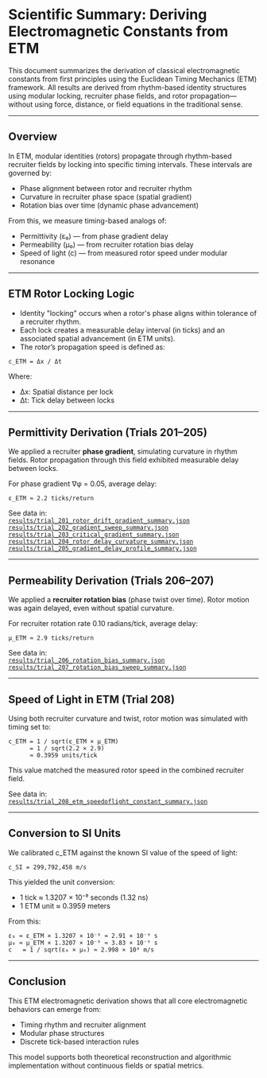 # Scientific Summary: Deriving Electromagnetic Constants from ETM

This document summarizes the derivation of classical electromagnetic constants from first principles using the Euclidean Timing Mechanics (ETM) framework. All results are derived from rhythm-based identity structures using modular locking, recruiter phase fields, and rotor propagation—without using force, distance, or field equations in the traditional sense.

---

## Overview

In ETM, modular identities (rotors) propagate through rhythm-based recruiter fields by locking into specific timing intervals. These intervals are governed by:

- Phase alignment between rotor and recruiter rhythm
- Curvature in recruiter phase space (spatial gradient)
- Rotation bias over time (dynamic phase advancement)

From this, we measure timing-based analogs of:

- Permittivity (ε₀) — from phase gradient delay
- Permeability (μ₀) — from recruiter rotation bias delay
- Speed of light (c) — from measured rotor speed under modular resonance

---

## ETM Rotor Locking Logic

- Identity "locking" occurs when a rotor's phase aligns within tolerance of a recruiter rhythm.
- Each lock creates a measurable delay interval (in ticks) and an associated spatial advancement (in ETM units).
- The rotor’s propagation speed is defined as:

```
c_ETM = Δx / Δt
```

Where:
- Δx: Spatial distance per lock
- Δt: Tick delay between locks

---

## Permittivity Derivation (Trials 201–205)

We applied a recruiter **phase gradient**, simulating curvature in rhythm fields. Rotor propagation through this field exhibited measurable delay between locks.

For phase gradient ∇φ = 0.05, average delay:

```
ε_ETM ≈ 2.2 ticks/return
```

See data in:  
[`results/trial_201_rotor_drift_gradient_summary.json`](../../results/trial_201_rotor_drift_gradient_summary.json)  
[`results/trial_202_gradient_sweep_summary.json`](../../results/trial_202_gradient_sweep_summary.json)  
[`results/trial_203_critical_gradient_summary.json`](../../results/trial_203_critical_gradient_summary.json)  
[`results/trial_204_rotor_delay_curvature_summary.json`](../../results/trial_204_rotor_delay_curvature_summary.json)  
[`results/trial_205_gradient_delay_profile_summary.json`](../../results/trial_205_gradient_delay_profile_summary.json)

---

## Permeability Derivation (Trials 206–207)

We applied a **recruiter rotation bias** (phase twist over time). Rotor motion was again delayed, even without spatial curvature.

For recruiter rotation rate 0.10 radians/tick, average delay:

```
μ_ETM ≈ 2.9 ticks/return
```

See data in:  
[`results/trial_206_rotation_bias_summary.json`](../../results/trial_206_rotation_bias_summary.json)  
[`results/trial_207_rotation_bias_sweep_summary.json`](../../results/trial_207_rotation_bias_sweep_summary.json)

---

## Speed of Light in ETM (Trial 208)

Using both recruiter curvature and twist, rotor motion was simulated with timing set to:

```
c_ETM = 1 / sqrt(ε_ETM × μ_ETM)
      = 1 / sqrt(2.2 × 2.9)
      ≈ 0.3959 units/tick
```

This value matched the measured rotor speed in the combined recruiter field.

See data in:  
[`results/trial_208_etm_speedoflight_constant_summary.json`](../../results/trial_208_etm_speedoflight_constant_summary.json)

---

## Conversion to SI Units

We calibrated c_ETM against the known SI value of the speed of light:

```
c_SI = 299,792,458 m/s
```

This yielded the unit conversion:

- 1 tick ≈ 1.3207 × 10⁻⁹ seconds (1.32 ns)
- 1 ETM unit ≈ 0.3959 meters

From this:

```
ε₀ ≈ ε_ETM × 1.3207 × 10⁻⁹ ≈ 2.91 × 10⁻⁹ s
μ₀ ≈ μ_ETM × 1.3207 × 10⁻⁹ ≈ 3.83 × 10⁻⁹ s
c   = 1 / sqrt(ε₀ × μ₀) ≈ 2.998 × 10⁸ m/s
```

---

## Conclusion

This ETM electromagnetic derivation shows that all core electromagnetic behaviors can emerge from:

- Timing rhythm and recruiter alignment
- Modular phase structures
- Discrete tick-based interaction rules

This model supports both theoretical reconstruction and algorithmic implementation without continuous fields or spatial metrics.
